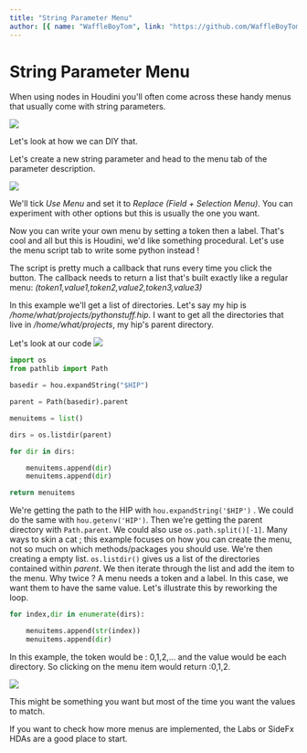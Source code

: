 ```yaml
---
title: "String Parameter Menu"
author: [{ name: "WaffleBoyTom", link: "https://github.com/WaffleBoyTom" }]
---
```


# String Parameter Menu

When using nodes in Houdini you'll often come across these handy menus that usually come with string parameters.

![](/img/StringParameter/1.png)

Let's look at how we can DIY that.

Let's create a new string parameter and head to the menu tab of the parameter description.

![](/img/StringParameter/2.png)

We'll tick _Use Menu_ and set it to _Replace (Field + Selection Menu)_. You can experiment with other options but this is usually the one you want.

Now you can write your own menu by setting a token then a label. That's cool and all but this is Houdini, we'd like something procedural. Let's use the menu script tab to write some python instead !

The script is pretty much a callback that runs every time you click the button. The callback needs to return a list that's built exactly like a regular menu:
_(token1,value1,token2,value2,token3,value3)_

In this example we'll get a list of directories. Let's say my hip is _/home/what/projects/pythonstuff.hip_. I want to get all the directories that live in _/home/what/projects_, my hip's parent directory.

Let's look at our code ![](/img/StringParameter/4.png)

```python
import os
from pathlib import Path

basedir = hou.expandString("$HIP")

parent = Path(basedir).parent

menuitems = list()

dirs = os.listdir(parent)

for dir in dirs:

    menuitems.append(dir)
    menuitems.append(dir)

return menuitems
```

We're getting the path to the HIP with `hou.expandString('$HIP')` . We could do the same with `hou.getenv('HIP')`. Then we're getting the parent directory with `Path.parent`. We could also use `os.path.split()[-1]`. Many ways to skin a cat ; this example focuses on how you can create the menu, not so much on which methods/packages you should use. We're then creating a empty list. `os.listdir()` gives us a list of the directories contained within _parent_. We then iterate through the list and add the item to the menu. Why twice ? A menu needs a token and a label. In this case, we want them to have the same value. Let's illustrate this by reworking the loop.

```python
for index,dir in enumerate(dirs):

	menuitems.append(str(index))
	menuitems.append(dir)
```

In this example, the token would be : 0,1,2,... and the value would be each directory. So clicking on the menu item would return :0,1,2.

![](/img/StringParameter/5.png)

This might be something you want but most of the time you want the values to match.

If you want to check how more menus are implemented, the Labs or SideFx HDAs are a good place to start.

